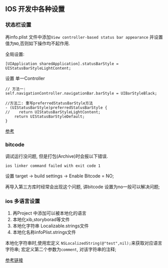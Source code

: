 ## IOS 开发中各种设置

### 状态栏设置

再info.plist 文件中添加`View controller-based status bar appearance` 并设置值为`NO`,否则如下操作均不起作用.


全局设置:

```
[UIApplication sharedApplication].statusBarStyle = UIStatusBarStyleLightContent;
```

设置 单一Controller

```obj-c
// 方法一:
self.navigationController.navigationBar.barStyle = UIBarStyleBlack;

//方法二: 重写preferredStatusBarStyle方法
- (UIStatusBarStyle)preferredStatusBarStyle {
//    return UIStatusBarStyleLightContent;
    return UIStatusBarStyleDefault;
}

```

[参考](http://www.jianshu.com/p/63f758796438)


### bitcode

调试运行没问题, 但是打包(Archive)时会报以下错误.

```
ios linker command failed with exit code 1
```
设置 target -> build settings -> Enable Bitcode = NO;

再导入第三方库时经常会出现这个问题, 讲bitcode 设置为no一般可以解决问题;


### ios 多语言设置

1. 再Project 中添加可以被本地化的语言
2. 本地化xib,storyborad等文件
3. 本地化字符串 Localizable.strings文件
4. 本地化名称infoPlist.strings文件

本地化字符串时,使用宏定义 `NSLocalizedString(@"test",nil);`来获取对应语言字符串;
宏定义第二个参数为`comment`, 对该字符串的注释;

[参考链接](http://blog.csdn.net/lwjok2007/article/details/46547085)